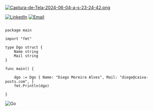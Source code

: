 [![Captura-de-Tela-2024-06-04-a-s-23-24-42.png](https://i.postimg.cc/gjNkp8KR/Captura-de-Tela-2024-06-04-a-s-23-24-42.png)](https://postimg.cc/xNNSykhT)

[![LinkedIn](https://img.shields.io/badge/LinkedIn-0077B5?style=for-the-badge&logo=linkedin&logoColor=white)](https://www.linkedin.com/in/diegomoal)
[![Email](https://img.shields.io/badge/Email-D14836?style=for-the-badge&logo=gmail&logoColor=white)](mailto:diego@caixa-postal.com)




```golang

package main

import "fmt"

type Dgo struct {
    Name string
    Mail string
}

func main() {

    dgo := Dgo { Name: "Diego Moreira Alves", Mail: "diego@caixa-posts.com", }
    fmt.Println(dgo)

}

```
![Go](https://img.shields.io/badge/go-%2300ADD8.svg?style=for-the-badge&logo=go&logoColor=white)

